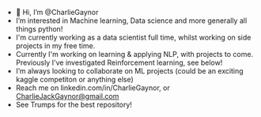 - 👋 Hi, I’m @CharlieGaynor
- I’m interested in Machine learning, Data science and more generally all things python! 
- I'm currently working as a data scientist full time, whilst working on side projects in my free time.
- Currently I'm working on learning & applying NLP, with projects to come. Previously I've investigated Reinforcement learning, see below!
- I’m always looking to collaborate on ML projects (could be an exciting kaggle competiton or anything else)
- Reach me on linkedin.com/in/CharlieGaynor, or CharlieJackGaynor@gmail.com
- See Trumps for the best repository!

<!---
CharlieGaynor/CharlieGaynor is a ✨ special ✨ repository because its `README.md` (this file) appears on your GitHub profile.
You can click the Preview link to take a look at your changes.
--->
